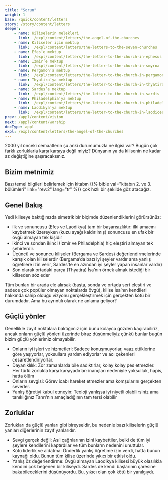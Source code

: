 ```yaml
---
title: "Sorun"
weight: 1
base: /quick/content/letters
story: /story/content/letters
deeper:
    - name: Kiliselerin melekleri
      link:  /expl/content/letters/the-angel-of-the-churches
    - name: Kiliseler için mektup
      link:  /expl/content/letters/the-letters-to-the-seven-churches
    - name: Efes’e mektup
      link:  /expl/content/letters/the-letter-to-the-church-in-ephesus
    - name: İzmir’e mektup
      link:  /expl/content/letters/the-letter-to-the-church-in-smyrna
    - name: Pergamon’a mektup
      link:  /expl/content/letters/the-letter-to-the-church-in-pergamon
    - name: Thyatira’ya mektup
      link:  /expl/content/letters/the-letter-to-the-church-in-thyatira
    - name: Sardes’e mektup
      link:  /expl/content/letters/the-letter-to-the-church-in-sardis
    - name: Philadelphia’ya mektup
      link:  /expl/content/letters/the-letter-to-the-church-in-philadelphia
    - name: Laodikya’ya mektup
      link:  /expl/content/letters/the-letter-to-the-church-in-laodicea
prev: /appl/content/vision
next: /appl/content/worship
docType: appl
expl: /expl/content/letters/the-angel-of-the-churches
---
```


2000 yıl önceki cemaatlerin şu anki durumumuzla ne ilgisi var? Bugün çok farklı zorluklarla karşı karşıya değil miyiz? Dünyanın ya da kilisenin ne kadar az değiştiğine şaşıracaksınız.

## Bizim metnimiz

<a name="7aff"></a>
Bazı temel bilgileri belirlemek için kitabın {{% bible val="kitabın 2. ve 3. bölümleri" link="rev:2" lang="tr" %}} çok hızlı bir şekilde göz atacağız.

## Genel Bakış

<a name="dfec"></a>
Yedi kiliseye baktığınızda simetrik bir biçimde düzenlendiklerini görürsünüz:

- ilk ve sonuncusu (Efes ve Laodikya) tam bir başarısızlıktır: ilki amacını kaybetmek üzereyken (kuzu ayağı kaldırılmış) sonuncusu en ufak bir övgü almayan tek kişidir
- ikinci ve sondan ikinci (İzmir ve Philadelphia) hiç eleştiri almayan tek şehirlerdir.
- Üçüncü ve sonuncu kiliseler (Bergama ve Sardes) değerlendirmelerinde karışık olan kiliselerdir (Bergama’da bazı iyi şeyler vardır ama yanlış öğretilere izin verir, Sardes’te en azından iyi şeyler yapan insanlar vardır)
- Son olarak ortadaki parça (Thyatira) İsa’nın örnek almak istediği bir kiliseden söz eder

Tüm bunları bir arada ele alırsak (başta, sonda ve ortada sert eleştiri ve sadece çok popüler olmayan noktalarda övgü), kilise İsa’nın kendileri hakkında sahip olduğu vizyonu gerçekleştirmek için gerçekten kötü bir durumdadır. Ama bu ayrıntılı olarak ne anlama geliyor?

## Güçlü yönler

<a name="9deb"></a>
Genellikle zayıf noktalara baktığımız için bunu kolayca gözden kaçırabiliriz, ancak onların güçlü yönleri üzerinde biraz düşünmeliyiz çünkü bunlar bugün bizim güçlü yönlerimiz olmayabilir.

- Onların iyi işleri ve hizmetleri: Sadece konuşmuyorlar, vaaz ettiklerine göre yaşıyorlar, yoksullara yardım ediyorlar ve acı çekenleri cesaretlendiriyorlar.
- Dayanıklılık: Zor zamanlarda bile sadıktırlar, kolay kolay pes etmezler. Her türlü zorlukla karşı karşıyadırlar: inançları nedeniyle yoksulluk, hapis, hatta ölüm
- Onların sevgisi: Görev icabı hareket etmezler ama komşularını gerçekten severler.
- Yanlış öğretiyi kabul etmeyin: Teoloji yanlışsa iyi niyetli olabilirsiniz ama tanıklığınız Tanrı’nın amaçladığının tam tersi olabilir

## Zorluklar

<a name="a25d"></a>
Zorlukları da güçlü yanları gibi bireyseldir, bu nedenle bazı kiliselerin güçlü yanları diğerlerinin zayıf yanlarıdır.

- Sevgi gerçek değil: Asıl çağrılarının izini kaybettiler, belki de tüm iyi şeylere kendilerini kaptırdılar ve tüm bunların nedenini unuttular.
- Kötü liderlik ve aldatma: Önderlik yanlış öğretime izin verdi, hatta bunun kaynağı oldu. Bunun tüm kilise üzerinde yıkıcı bir etkisi oldu.
- Yanlış öz değerlendirme: Övgü almayan Laodikya kilisesi büyük olasılıkla kendini çok beğenen bir kiliseydi. Sardes de kendi başlarının çaresine bakabileceklerini düşünüyordu. Bu, yıkıcı olan çok kötü bir yanılgıydı.
